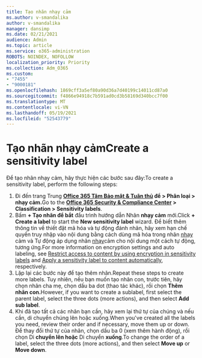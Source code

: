 ```yaml
---
title: Tạo nhãn nhạy cảm
ms.author: v-smandalika
author: v-smandalika
manager: dansimp
ms.date: 02/21/2021
audience: Admin
ms.topic: article
ms.service: o365-administration
ROBOTS: NOINDEX, NOFOLLOW
localization_priority: Priority
ms.collection: Adm_O365
ms.custom:
- "7455"
- "9000181"
ms.openlocfilehash: 1869cff3a5ef80a90d36a7d40199c14011cd87a0
ms.sourcegitcommit: f4866e94918c7b591ad0cd3b58169d340bcc7f00
ms.translationtype: MT
ms.contentlocale: vi-VN
ms.lasthandoff: 05/19/2021
ms.locfileid: "52543779"
---
```

# <a name="create-a-sensitivity-label"></a><span data-ttu-id="16dca-102">Tạo nhãn nhạy cảm</span><span class="sxs-lookup"><span data-stu-id="16dca-102">Create a sensitivity label</span></span>

<span data-ttu-id="16dca-103">Để tạo nhãn nhạy cảm, hãy thực hiện các bước sau đây:</span><span class="sxs-lookup"><span data-stu-id="16dca-103">To create a sensitivity label, perform the following steps:</span></span>

1. <span data-ttu-id="16dca-104">Đi đến trang Trung **[Office 365 Tâm Bảo mật & Tuân thủ](https://sip.protection.office.com/) để > Phân loại > nhạy cảm.**</span><span class="sxs-lookup"><span data-stu-id="16dca-104">Go to the **[Office 365 Security & Compliance Center](https://sip.protection.office.com/) > Classification > Sensitivity labels**.</span></span>
2. <span data-ttu-id="16dca-105">Bấm **+ Tạo nhãn để bắt** đầu trình hướng dẫn Nhãn **nhạy cảm** mới.</span><span class="sxs-lookup"><span data-stu-id="16dca-105">Click **+ Create a label** to start the **New sensitivity label** wizard.</span></span> <span data-ttu-id="16dca-106">Để biết thêm thông tin về thiết đặt mã hóa và tự động đánh nhãn, hãy xem hạn chế quyền truy nhập vào nội dung bằng cách dùng mã hóa trong nhãn [nhạy](/microsoft-365/compliance/encryption-sensitivity-labels) cảm và Tự động áp dụng nhãn [nhạy](/microsoft-365/compliance/apply-sensitivity-label-automatically)cảm cho nội dung một cách tự động, tương ứng.</span><span class="sxs-lookup"><span data-stu-id="16dca-106">For more information on encryption settings and auto labeling, see [Restrict access to content by using encryption in sensitivity labels](/microsoft-365/compliance/encryption-sensitivity-labels) and [Apply a sensitivity label to content automatically](/microsoft-365/compliance/apply-sensitivity-label-automatically), respectively.</span></span>
3. <span data-ttu-id="16dca-107">Lặp lại các bước này để tạo thêm nhãn.</span><span class="sxs-lookup"><span data-stu-id="16dca-107">Repeat these steps to create more labels.</span></span> <span data-ttu-id="16dca-108">Tuy nhiên, nếu bạn muốn tạo nhãn con, trước tiên, hãy chọn nhãn cha mẹ, chọn dấu ba dot (thao tác khác), rồi chọn **Thêm nhãn con.**</span><span class="sxs-lookup"><span data-stu-id="16dca-108">However, if you want to create a sublabel, first select the parent label, select the three dots (more actions), and then select **Add sub label**.</span></span>
4. <span data-ttu-id="16dca-109">Khi đã tạo tất cả các nhãn bạn cần, hãy xem lại thứ tự của chúng và nếu cần, di chuyển chúng lên hoặc xuống.</span><span class="sxs-lookup"><span data-stu-id="16dca-109">When you've created all the labels you need, review their order and if necessary, move them up or down.</span></span> <span data-ttu-id="16dca-110">Để thay đổi thứ tự của nhãn, chọn dấu ba 0 (xem thêm hành động), rồi chọn Di **chuyển lên hoặc** Di chuyển **xuống**.</span><span class="sxs-lookup"><span data-stu-id="16dca-110">To change the order of a label, select the three dots (more actions), and then select **Move up** or **Move down**.</span></span> 
